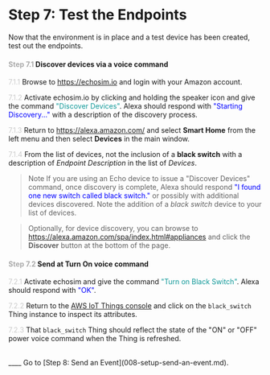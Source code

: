 # Step 7: Test the Endpoints
Now that the environment is in place and a test device has been created, test out the endpoints.


#### <span style="color:#aaa">Step 7.1</span> Discover devices via a voice command

<span style="color:#ccc">7.1.1</span> Browse to https://echosim.io and login with your Amazon account.

<span style="color:#ccc">7.1.2</span> Activate echosim.io by clicking and holding the speaker icon and give the command <span style="color:#199">"Discover Devices"</span>. Alexa should respond with <span style="color:blue">"Starting Discovery..."</span> with a description of the discovery process. 

<span style="color:#ccc">7.1.3</span> Return to https://alexa.amazon.com/ and select **Smart Home** from the left menu and then select **Devices** in the main window.

<span style="color:#ccc">7.1.4</span> From the list of devices, not the inclusion of a **black switch** with a description of _Endpoint Description_ in the list of _Devices_.

> Note If you are using an Echo device to issue a "Discover Devices" command, once discovery is complete, Alexa should respond <span style="color:blue">"I found one new switch called black switch."</span> or possibly with additional devices discovered.  Note the addition of a _black switch_ device to your list of devices.

> Optionally, for device discovery, you can browse to https://alexa.amazon.com/spa/index.html#appliances and click the **Discover** button at the bottom of the page.

#### <span style="color:#aaa">Step 7.2</span> Send at Turn On voice command

<span style="color:#ccc">7.2.1</span> Activate echosim and give the command <span style="color:#199">"Turn on Black Switch"</span>. Alexa should respond with <span style="color:blue">"OK"</span>.

<span style="color:#ccc">7.2.2</span> Return to the [AWS IoT Things console](https://console.aws.amazon.com/iotv2/home?region=us-east-1#/thinghub) and click on the `black_switch` Thing instance to inspect its attributes.

<span style="color:#ccc">7.2.3</span> That `black_switch` Thing should reflect the state of the "ON" or "OFF" power voice command when the Thing is refreshed.


<br>
____
Go to [Step 8: Send an Event](008-setup-send-an-event.md).
